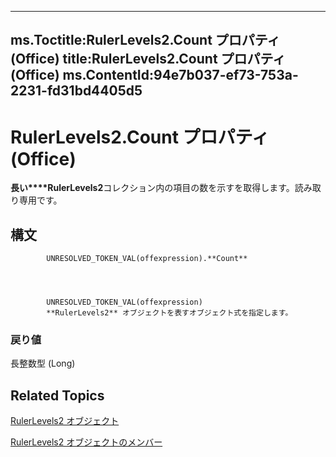 

---
ms.Toctitle:RulerLevels2.Count プロパティ (Office)
title:RulerLevels2.Count プロパティ (Office)
ms.ContentId:94e7b037-ef73-753a-2231-fd31bd4405d5
---
# RulerLevels2.Count プロパティ (Office)




**長い****RulerLevels2**コレクション内の項目の数を示すを取得します。読み取り専用です。

## 構文

            UNRESOLVED_TOKEN_VAL(offexpression).**Count**




            UNRESOLVED_TOKEN_VAL(offexpression)
            **RulerLevels2** オブジェクトを表すオブジェクト式を指定します。

### 戻り値
長整数型 (Long)





## Related Topics

[RulerLevels2 オブジェクト](01bd257c-1c26-a7cd-cf2a-8478c861b78a.md)

[RulerLevels2 オブジェクトのメンバー](6ca40020-3cf8-d0bd-88ec-73de61c55daf.md)




